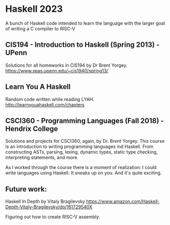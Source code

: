 # Haskell 2023
A bunch of Haskell code intended to learn the language with the larger goal of writing a C compiler to RISC-V

## CIS194 - Introduction to Haskell (Spring 2013) - UPenn
Solutions for all homeworks in CIS194 by Dr Brent Yorgey.
https://www.seas.upenn.edu/~cis1940/spring13/

## Learn You A Haskell
Random code written while reading LYAH. 
http://learnyouahaskell.com/chapters

## CSCI360 - Programming Languages (Fall 2018) - Hendrix College
Solutions and projects for CSCI360, again, by Dr. Brent Yorgey. This course is an
introduction to writing programming languages ind Haskell. From constructing ASTs, parsing, lexing,
dynamic types, static type checking, interpreting statements, and more.

As I worked through the course there is a moment of realization: I could write languages using Haskell. It sneaks
up on you. And it's quite exciting.

## Future work:

Haskell In Depth by Vitaly Bragilevsky
https://www.amazon.com/Haskell-Depth-Vitaly-Bragilevsky/dp/161729540X

Figuring out how to create RISC-V assembly.
